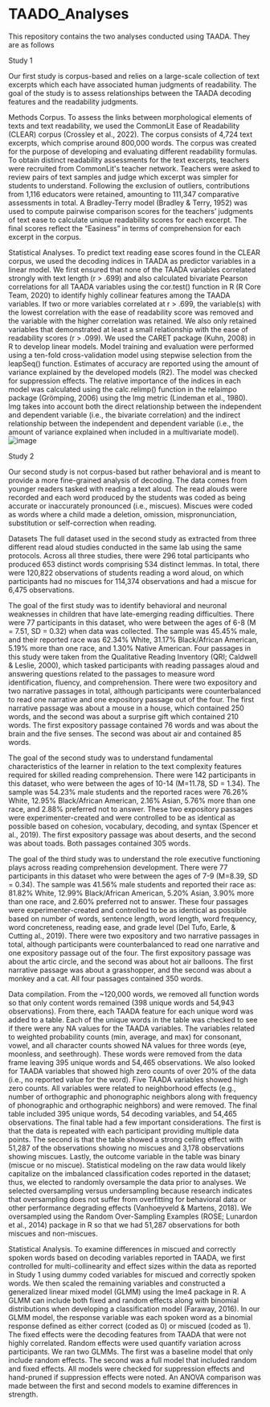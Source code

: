 # TAADO_Analyses

This repository contains the two analyses conducted using TAADA. They are as follows

Study 1

Our first study is corpus-based and relies on a large-scale collection of text excerpts which each have associated human judgments of readability. The goal of the study is to assess relationships between the TAADA decoding features and the readability judgments.

Methods
Corpus. To assess the links between morphological elements of texts and text readability, we used the CommonLit Ease of Readability (CLEAR) corpus (Crossley et al., 2022). The corpus consists of 4,724 text excerpts, which comprise around 800,000 words. The corpus was created for the purpose of developing and evaluating different readability formulas. To obtain distinct readability assessments for the text excerpts, teachers were recruited from CommonLit's teacher network. Teachers were asked to review pairs of text samples and judge which excerpt was simpler for students to understand. Following the exclusion of outliers, contributions from 1,116 educators were retained, amounting to 111,347 comparative assessments in total. A Bradley-Terry model (Bradley & Terry, 1952) was used to compute pairwise comparison scores for the teachers’ judgments of text ease to calculate unique readability scores for each excerpt. The final scores reflect the “Easiness” in terms of comprehension for each excerpt in the corpus. 

Statistical Analyses. To predict text reading ease scores found in the CLEAR corpus, we used the decoding indices in TAADA as predictor variables in a linear model. We first ensured that none of the TAADA variables correlated strongly with text length (r > .699) and also calculated bivariate Pearson correlations for all TAADA variables using the cor.test() function in R (R Core Team, 2020) to identify highly collinear features among the TAADA variables. If two or more variables correlated at r > .699, the variable(s) with the lowest correlation with the ease of readability score was removed and the variable with the higher correlation was retained. We also only retained variables that demonstrated at least a small relationship with the ease of readability scores (r > .099).
	We used the CARET package (Kuhn, 2008) in R to develop linear models. Model training and evaluation were performed using a ten-fold cross-validation model using stepwise selection from the leapSeq() function. Estimates of accuracy are reported using the amount of variance explained by the developed models (R2). The model was checked for suppression effects. The relative importance of the indices in each model was calculated using the calc.relimp() function in the relaimpo package (Grömping, 2006) using the lmg metric (Lindeman et al., 1980). lmg takes into account both the direct relationship between the independent and dependent variable (i.e., the bivariate correlation) and the indirect relationship between the independent and dependent variable (i.e., the amount of variance explained when included in a multivariate model).
![image](https://github.com/user-attachments/assets/0489cd2f-4ea2-4abc-ad9b-598c00698b84)

Study 2

Our second study is not corpus-based but rather behavioral and is meant to provide a more fine-grained analysis of decoding. The data comes from younger readers tasked with reading a text aloud. The read alouds were recorded and each word produced by the students was coded as being accurate or inaccurately pronounced (i.e., miscues). Miscues were coded as words where a child made a deletion, omission, mispronunciation, substitution or self-correction when reading. 

Datasets
The full dataset used in the second study as extracted from three different read aloud studies conducted in the same lab using the same protocols. Across all three studies, there were 296 total participants who produced 653 distinct words comprising 534 distinct lemmas. In total, there were 120,822 observations of students reading a word aloud, on which participants had no miscues for 114,374 observations and had a miscue for 6,475 observations. 

The goal of the first study was to identify behavioral and neuronal weaknesses in children that have late-emerging reading difficulties. There were 77 participants in this dataset, who were between the ages of 6-8 (M = 7.51, SD = 0.32) when data was collected. The sample was 45.45% male, and their reported race was 62.34% White, 31.17% Black/African American, 5.19% more than one race, and 1.30% Native American. Four passages in this study were taken from the Qualitative Reading Inventory (QRI; Caldwell & Leslie, 2000), which tasked participants with reading passages aloud and answering questions related to the passages to measure word identification, fluency, and comprehension. There were two expository and two narrative passages in total, although participants were counterbalanced to read one narrative and one expository passage out of the four. The first narrative passage was about a mouse in a house, which contained 250 words, and the second was about a surprise gift which contained 210 words. The first expository passage contained 76 words and was about the brain and the five senses. The second was about air and contained 85 words.

The goal of the second study was to understand fundamental characteristics of the learner in relation to the text complexity features required for skilled reading comprehension. There were 142 participants in this dataset, who were between the ages of 10-14 (M=11.78, SD = 1.34). The sample was 54.23% male students and the reported races were 76.26% White, 12.95% Black/African American, 2.16% Asian, 5.76% more than one race, and 2.88% preferred not to answer. These two expository passages were experimenter-created and were controlled to be as identical as possible based on cohesion, vocabulary, decoding, and syntax (Spencer et al., 2019). The first expository passage was about deserts, and the second was about toads. Both passages contained 305 words. 

The goal of the third study was to understand the role executive functioning plays across reading comprehension development. There were 77 participants in this dataset who were between the ages of 7-9 (M=8.39, SD = 0.34). The sample was 41.56% male students and reported their race as: 81.82% White, 12.99% Black/African American, 5.20% Asian, 3.90% more than one race, and 2.60% preferred not to answer. These four passages were experimenter-created and controlled to be as identical as possible based on number of words, sentence length, word length, word frequency, word concreteness, reading ease, and grade level (Del Tufo, Earle, & Cutting al., 2019). There were two expository and two narrative passages in total, although participants were counterbalanced to read one narrative and one expository passage out of the four. The first expository passage was about the artic circle, and the second was about hot air balloons. The first narrative passage was about a grasshopper, and the second was about a monkey and a cat. All four passages contained 350 words.

Data compilation. From the ~120,000 words, we removed all function words so that only content words remained (398 unique words and 54,943 observations). From there, each TAADA feature for each unique word was added to a table. Each of the unique words in the table was checked to see if there were any NA values for the TAADA variables. The variables related to weighted probability counts (min, average, and max) for consonant, vowel, and all character counts showed NA values for three words (eye, moonless, and seethrough). These words were removed from the data frame leaving 395 unique words and 54,465 observations. We also looked for TAADA variables that showed high zero counts of over 20% of the data (i.e., no reported value for the word). Five TAADA variables showed high zero counts. All variables were related to neighborhood effects (e.g., number of orthographic and phonographic neighbors along with frequency of phonographic and orthographic neighbors) and were removed. The final table included 395 unique words, 54 decoding variables, and 54,465 observations.
	The final table had a few important considerations. The first is that the data is repeated with each participant providing multiple data points. The second is that the table showed a strong ceiling effect with 51,287 of the observations showing no miscues and 3,178 observations showing miscues. Lastly, the outcome variable in the table was binary (miscue or no miscue). Statistical modeling on the raw data would likely capitalize on the imbalanced classification codes reported in the dataset; thus, we elected to randomly oversample the data prior to analyses. We selected oversampling versus undersampling because research indicates that oversampling does not suffer from overfitting for behavioral data or other performance degrading effects (Vanhoeyveld & Martens, 2018). We oversampled using the Random Over-Sampling Examples (ROSE; Lunardon et al., 2014) package in R so that we had 51,287 observations for both miscues and non-miscues. 

Statistical Analysis. To examine differences in miscued and correctly spoken words based on decoding variables reported in TAADA, we first controlled for multi-collinearity and effect sizes within the data as reported in Study 1 using dummy coded variables for miscued and correctly spoken words. We then scaled the remaining variables and constructed a generalized linear mixed model (GLMM) using the lme4 package in R. A GLMM can include both fixed and random effects along with binomial distributions when developing a classification model (Faraway, 2016). In our GLMM model, the response variable was each spoken word as a binomial response defined as either correct (coded as 0) or miscued (coded as 1). The fixed effects were the decoding features from TAADA that were not highly correlated. Random effects were used quantify variation across participants. We ran two GLMMs. The first was a baseline model that only include random effects. The second was a full model that included random and fixed effects. All models were checked for suppression effects and hand-pruned if suppression effects were noted. An ANOVA comparison was made between the first and second models to examine differences in strength.


